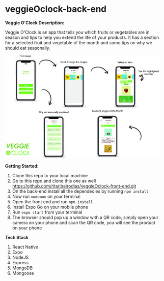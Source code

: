 # veggieOclock-back-end

**Veggie O'Clock Description:**

Veggie O'Clock is an app that tells you which fruits or vegetables are in season and tips to help you extend the life of your products. It has a section for a selected fruit and vegetable of the month and some tips on why we should eat seasonally.



![description](VeggieOclockPres.jpg)


**Getting Started:**

 1. Clone this repo to your local machine
 2. Go to this repo and clone this one as well https://github.com/ritaribeirodias/veggieOclock-front-end.git
 3. On the back-end install all the dependecies by running `npm install`
 4. Now run `nodemon` on your terminal
 5. Open the front end and run `npm install`
 6. Install Expo Go on your mobile phone
 7. Run `expo start` from your terminal
 8. The browser should pop up a window with a QR code, simply open your camera on your phone and scan the QR code, you will see the product on your phone

**Tech Stack**

 1. React Native
 2. Expo
 3. NodeJS
 4. Express
 5. MongoDB
 6. Mongoose